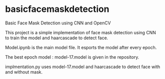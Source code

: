 # basicfacemaskdetection
Basic Face Mask Detection using CNN and OpenCV

This project is a simple implementation of face mask detection using CNN to train the model and haarcascade to detect face.

Model.ipynb is the main model file.
It esports the model after every epoch.

The best epoch model :  model-17.model is given in the repository.

implmentation.py uses model-17.model and haarcascade to detect face with and without mask.
